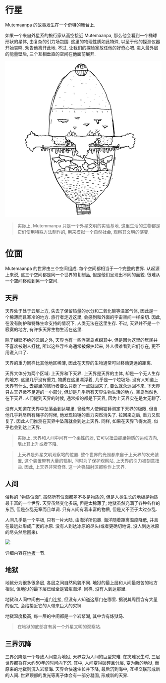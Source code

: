 # 行星

Mutemaanpa 的故事发生在一个奇特的舞台上.

如果一个来自外星系的旅行家从高空接近 Mutemaanpa, 那么他会看到一个椭球形状的星体, 由复杂的引力场包围. 这里的物理性质如此特殊, 以至于他的探测仪器开始哀鸣, 劝告他离开此地. 不过, 让我们的探险家放任他的好奇心吧. 进入最外层的能量壁后, 三个互相垂直的空间在他面前展开.

![](../assets/world.svg)

> 实际上, Mutemmanpa 只是一个外星文明的实验基地, 这里生活的生物都是它们使用特殊方法制作的, 用来模拟一个自然社会, 观察其文明的演变.

# 位面

Mutemaanpa 的世界由三个空间组成. 每个空间都相当于一个完整的世界. 从起源上来说, 这三个空间都是同一个世界的复制品, 但是他们呈现出不同的面貌. 很难从一个空间移动到另一个空间.

## 天界

天界处于处于云层上方, 失去了保留热量的水分和二氧化碳等温室气体, 因此是一个稀薄而且寒冷的地方. 旅行者走近这里, 会感到和外面的宇宙空间一样亲切. 因此, 在没有防护和特殊生命支持的情况下, 人类无法在这里生存. 不过, 天界并不是一个寂寞的地方, 有许多天界生物生活在这里.

除了绵延不绝的云层之外, 天界也有一些浮空岛点缀其中. 但是因为这里的居民并不喜欢被别人打扰, 所以这些浮空岛通常被保护起来, 外人很难看到它们存在, 更不用说入口了.

天界的重力同样比其他地区稀薄, 因此在天界的生物通常可以移动更远的距离.

天界大体分为两个区域: 上天界和下天界. 上天界是天界的主体, 却是一个无人生存的地方. 这里几乎没有重力, 物质在这里漂浮着, 几乎是一个垃圾场. 没有人知道上天界有什么, 去那里的旅行者要么只走了一点就回来了, 要么就永远回不来. 下天界只占天界微不足道的一小部分, 但却是几乎所有天界生物生活的地方. 空岛当然也在下天界. 人们提到天界的时候, 通常指的都是下天界, 因为上天界实在是太无聊了.

没有人知道在天界中坠落会到达哪里. 曾经有人使用铅锤测定下天界的极限, 但当他几乎耗尽所有绳子的时候, 他发现铅锤的重力突然消失了. 拉回来之后, 重力又恢复了. 因此人们推测在天界中坠落就会到达上天界. 同样, 如果在天界飞得太高, 似乎也会到达上天界.

> 实际上, 天界和人间中间有一个柔性的膜, 它可以扭曲那里物质的运动方向, 阻止其上升或者下降.

> 上天界是外星文明观察站的位置. 整个世界的光照都来自于上天界的发光装置, 这个装置带有大量的辐射, 同时为了保护观察站, 上天界的引力被刻意扭曲. 因此, 上天界非常奇怪. 这一片强辐射区都称作上天界.

## 人间

俗称的 "物质位面". 虽然所有位面都差不多是物质的, 但是人类生长的地板是物质最丰富的一个世界. 天界虽然变化多端, 但是太稀薄了; 地狱虽然充满了各种各样的东西, 但是杂乱无章而且单调. 只有人间有着丰富的物质, 但是又不至于太过杂乱.

人间几乎是一个平板, 只有一片大陆, 由海洋所包裹. 海洋随着距离温度降低, 并且在最远处形成广袤的冰原. 没有人到达冰原的尽头(或者更确切地说, 没人到达冰原的尽头然后回来).

![](../assets/map.svg)

详细内容在[地板](earth.md)一节.

## 地狱

地狱分为很多很多层, 各层之间自然风貌不同. 地狱的最上层和人间最艰苦的地方相似, 但地狱的最下层已经全是岩浆海洋. 同样, 没有人到达那里.

地狱和人间中间由一道门连接, 但没有人知道这扇门在哪里. 据说其周围含有大量的诅咒, 会给接近它的人带来巨大的灾祸.

地狱温度极高, 每一层的中间都是一个岩浆湖, 其中含有炼狱马.

> 在地狱的底部含有另一个外星文明的观察站.

## 三界沉降

三界沉降是一个导致人间变为地狱, 天界变为人间的巨型灾难. 在灾难发生时, 三层世界都将在大约50年的时间内下沉. 其中, 人间变得破碎且分层, 变为新的地狱, 而原来的地狱则沉入岩浆海. 天界会快速生长并下降, 最后沉到海中, 互相交联形成新的人间. 世界顶部的发光等离子体会有一部分凝固, 形成新的天界.
